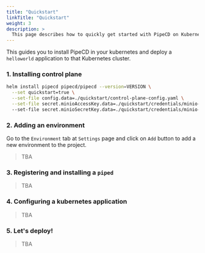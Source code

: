 ```yaml
---
title: "Quickstart"
linkTitle: "Quickstart"
weight: 3
description: >
  This page describes how to quickly get started with PipeCD on Kubernetes.
---
```


This guides you to install PipeCD in your kubernetes and deploy a `helloworld` application to that Kubernetes cluster.

### 1. Installing control plane

```bash
helm install pipecd pipecd/pipecd --version=VERSION \
  --set quickstart=true \
  --set-file config.data=./quickstart/control-plane-config.yaml \
  --set-file secret.minioAccessKey.data=./quickstart/credentials/minio-access-key
  --set-file secret.minioSecretKey.data=./quickstart/credentials/minio-secret-key
```

### 2. Adding an environment

Go to the `Environment` tab at `Settings` page and click on `Add` button to add a new environment to the project.

> TBA

### 3. Registering and installing a `piped`

> TBA

### 4. Configuring a kubernetes application

> TBA

### 5. Let's deploy!

> TBA
